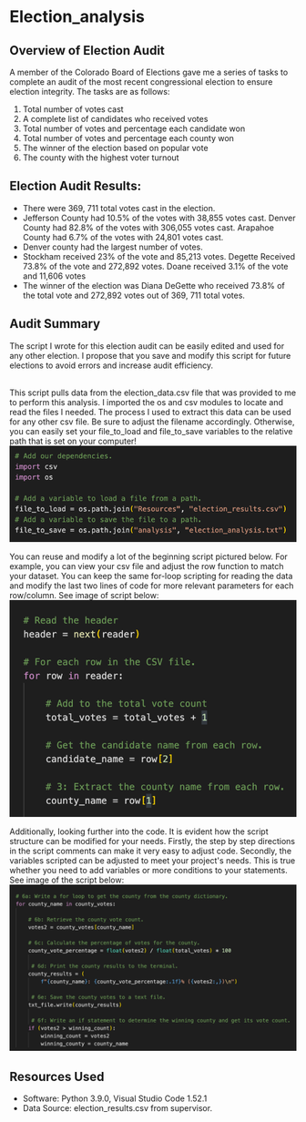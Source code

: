 # Election_analysis

## Overview of Election Audit
A member of the Colorado Board of Elections gave me a series of tasks to complete an audit of the most recent congressional election to ensure election integrity. The tasks are as follows: <br/>
1. Total number of votes cast <br/>
2. A complete list of candidates who received votes <br/>
3. Total number of votes and percentage each candidate won <br/>
4. Total number of votes and percentage each county won <br/>
5. The winner of the election based on popular vote <br/>
6. The county with the highest voter turnout <br/>

## Election Audit Results: 
- There were 369, 711 total votes cast in the election.
- Jefferson County had 10.5% of the votes with 38,855 votes cast. Denver County had 82.8% of the votes with 306,055 votes cast. Arapahoe County had 6.7% of the votes with 24,801 votes cast. 
- Denver county had the largest number of votes.
- Stockham received 23% of the vote and 85,213 votes. Degette Received 73.8% of the vote and 272,892 votes. Doane received 3.1% of the vote and 11,606 votes
- The winner of the election was Diana DeGette who received 73.8% of the total vote and 272,892 votes out of 369, 711 total votes. 

## Audit Summary
The script I wrote for this election audit can be easily edited and used for any other election. I propose that you save and modify this script for future elections to avoid errors and increase audit efficiency. 

<br/> This script pulls data from the election_data.csv file that was provided to me to perform this analysis. I imported the os and csv modules to locate and read the files I needed. The process I used to extract this data can be used for any other csv file. Be sure to adjust the filename accordingly. Otherwise, you can easily set your file_to_load and file_to_save variables to the relative path that is set on your computer!
<br/> ![election](election.png)

You can reuse and modify a lot of the beginning script pictured below. For example, you can view your csv file and adjust the row function to match your dataset. You can keep the same for-loop scripting for reading the data and modify the last two lines of code for more relevant parameters for each row/column. See image of script below:
<br/> ![election1](election1.png)

Additionally, looking further into the code. It is evident how the script structure can be modified for your needs. Firstly, the step by step directions in the script comments can make it very easy to adjust code. Secondly, the variables scripted can be adjusted to meet your project's needs. This is true whether you need to add variables or more conditions to your statements. See image of the script below:
<br/> ![election2](election2.png)

## Resources Used
- Software: Python 3.9.0, Visual Studio Code 1.52.1
- Data Source: election_results.csv from supervisor.



